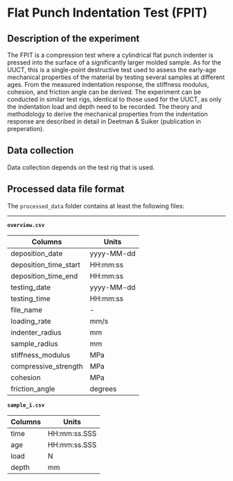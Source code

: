 # Flat Punch Indentation Test (FPIT)

## Description of the experiment

The FPIT is a compression test where a cylindrical flat punch indenter is pressed into the surface of a significantly larger molded sample. As for the UUCT, this is a single-point destructive test used to assess the early-age mechanical properties of the material by testing several samples at different ages. From the measured indentation response, the stiffness modulus, cohesion, and friction angle can be derived. The experiment can be conducted in similar test rigs, identical to those used for the UUCT, as only the indentation load and depth need to be recorded. The theory and methodology to derive the mechanical properties from the indentation response are described in detail in Deetman & Suiker (publication in preperation). 

## Data collection

Data collection depends on the test rig that is used. 

## Processed data file format

The `processed_data` folder contains at least the following files:

---

**`overview.csv`**

|Columns                        | Units      |
|-------------------------------|------------|
| deposition_date               | yyyy-MM-dd |
| deposition_time_start         | HH:mm:ss   |
| deposition_time_end           | HH:mm:ss   |
| testing_date                  | yyyy-MM-dd |
| testing_time                  | HH:mm:ss   |
| file_name                     | -          |
| loading_rate                  | mm/s       |
| indenter_radius               | mm         |
| sample_radius                 | mm         |
| stiffness_modulus             | MPa        |
| compressive_strength          | MPa        |
| cohesion                      | MPa        |
| friction_angle                | degrees    |

**`sample_i.csv`**

|Columns                        | Units          |
|-------------------------------|----------------|
| time                          | HH:mm:ss.SSS   |
| age                           | HH:mm:ss.SSS   |
| load                          | N              |
| depth                         | mm             |
